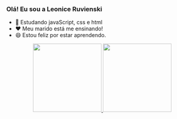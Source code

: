 ### Olá! Eu sou a Leonice Ruvienski

- 🌱 Estudando javaScript, css e html
- ❤️ Meu marido está me ensinando!
- 😄 Estou feliz por estar aprendendo.

<div align="center">
  <a href="https://github.com/leoniceruvienski">
  <img height="180em" src="https://github-readme-stats.vercel.app/api?username=leoniceruvienski&show_icons=true&theme=dracula&include_all_commits=true&count_private=true"/>
  <img height="180em" src="https://github-readme-stats.vercel.app/api/top-langs/?username=leoniceruvienski&layout=compact&langs_count=7&theme=dracula"/>
</div>
